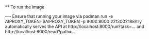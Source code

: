 
** To run the image

--- Ensure that running your image via podman run -e AIPROXY_TOKEN=$AIPROXY_TOKEN -p 8000:8000 22f3002188/try
 automatically serves the API at http://localhost:8000/run?task=... and http://localhost:8000/read?path=...
